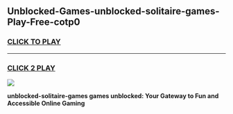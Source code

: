 
## Unblocked-Games-unblocked-solitaire-games-Play-Free-cotp0
<h3>
<a href="https://premium76.site?title=unblocked-solitaire-games&ref=18A1">CLICK TO PLAY</a></h3>
<hr>

<h3>
<a href="https://premium76.site?title=unblocked-solitaire-games&ref=18A1">CLICK 2 PLAY</a>
  
</h3>

<a href="https://premium76.site?title=unblocked-solitaire-games&ref=18A1"><img src="https://clearcache.store/games.png"></a>


**unblocked-solitaire-games games unblocked: Your Gateway to Fun and Accessible Online Gaming**
